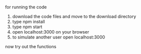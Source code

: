 for running the code

1. download the code files and move to the download directory
2. type npm install
3. type npm start
4. open localhost:3000 on your browser
5. to simulate another user open localhost:3000

now try out the functions
